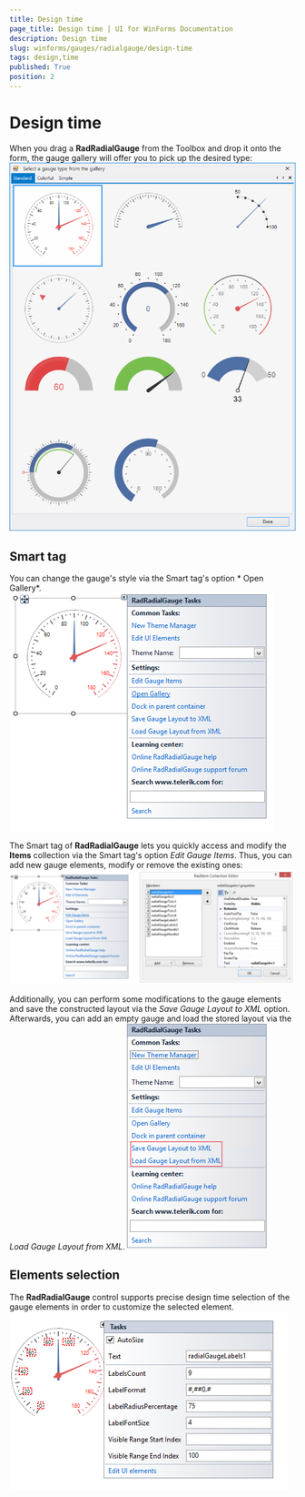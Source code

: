 ```yaml
---
title: Design time
page_title: Design time | UI for WinForms Documentation
description: Design time
slug: winforms/gauges/radialgauge/design-time
tags: design,time
published: True
position: 2
---
```


# Design time



When you drag a __RadRadialGauge__ from the Toolbox and drop it onto the form, the gauge gallery will offer you to pick up the desired type:
      ![radialgauge-design-time 001](images/radialgauge-design-time001.png)

## Smart tag

You can change the gauge's style via the Smart tag's option * Open Gallery*.
        ![radialgauge-design-time 002](images/radialgauge-design-time002.png)

The Smart tag of __RadRadialGauge__ lets you quickly access and modify the __Items__ collection via the Smart tag's option
        *Edit Gauge Items*. Thus, you can add new gauge elements, modify or remove the existing ones:![radialgauge-design-time 003](images/radialgauge-design-time003.png)

Additionally, you can perform some modifications to the gauge elements and save the constructed layout via the *Save Gauge Layout to XML* option.
        Afterwards, you can add an empty gauge and load the stored layout via the *Load Gauge Layout from XML*.
      ![radialgauge-design-time 004](images/radialgauge-design-time004.png)

## Elements selection

The __RadRadialGauge__ control supports precise design time selection of the gauge elements in order to customize the selected element.![radialgauge-design-time 005](images/radialgauge-design-time005.png)
